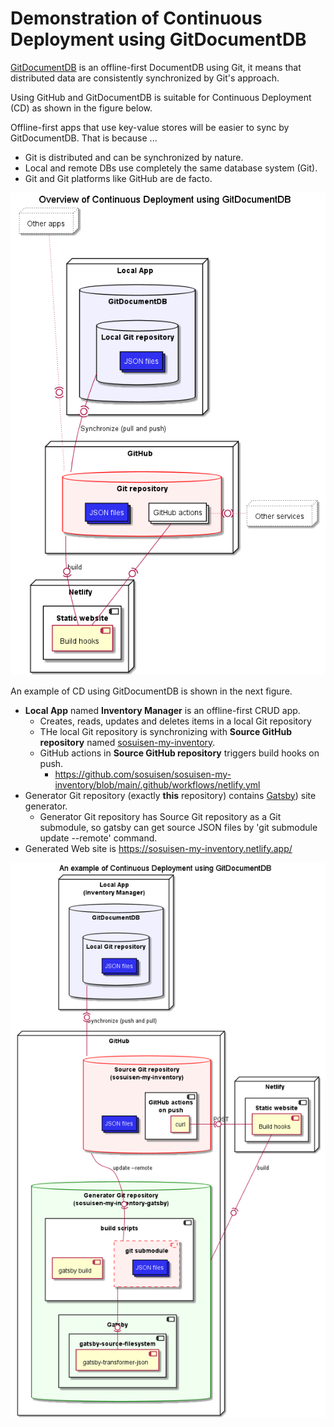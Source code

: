 # Demonstration of Continuous Deployment using GitDocumentDB

[GitDocumentDB](https://github.com/sosuisen/git-documentdb) is an offline-first DocumentDB using Git, it means that distributed data are consistently synchronized by Git's approach.

Using GitHub and GitDocumentDB is suitable for Continuous Deployment (CD) as shown in the figure below.

Offline-first apps that use key-value stores will be easier to sync by GitDocumentDB. That is because ...
- Git is distributed and can be synchronized by nature.
- Local and remote DBs use completely the same database system (Git).
- Git and Git platforms like GitHub are de facto.

![Overview of Continuous Deployment using GitDocumentDB](https://github.com/sosuisen/sosuisen-my-inventory-gatsby/blob/main/out/doc/cd-overview/cd-overview.png)

An example of CD using GitDocumentDB is shown in the next figure.

- **Local App** named **Inventory Manager** is an offline-first CRUD app.
  - Creates, reads, updates and deletes items in a local Git repository
  - THe local Git repository is synchronizing with **Source GitHub repository** named [sosuisen-my-inventory](https://github.com/sosuisen/sosuisen-my-inventory).
  - GitHub actions in **Source GitHub repository** triggers build hooks on push.
    - https://github.com/sosuisen/sosuisen-my-inventory/blob/main/.github/workflows/netlify.yml
- Generator Git repository (exactly **this** repository) contains [Gatsby](https://www.gatsbyjs.com/)) site generator.
  - Generator Git repository has Source Git repository as a Git submodule, so gatsby can get source JSON files by 'git submodule update --remote' command.
- Generated Web site is https://sosuisen-my-inventory.netlify.app/

![CD using GitDocumentDB](https://github.com/sosuisen/sosuisen-my-inventory-gatsby/blob/main/out/doc/cd/cd.png)
